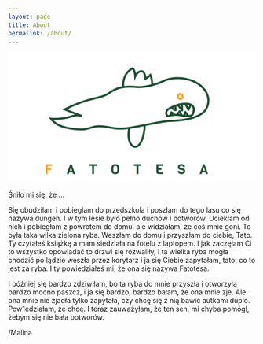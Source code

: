 ```yaml
---
layout: page
title: About
permalink: /about/
---
```


![Fatotesa](assets/images/Fatotesa.png)

Śniło mi się, że ...
 
Się obudziłam i pobiegłam do przedszkola i poszłam do tego lasu co się nazywa dungen.
I w tym lesie było pełno duchów i potworów. Uciekłam od nich i pobiegłam z powrotem do domu,
ale widziałam, że coś mnie goni. To była taka wilka zielona ryba. Weszłam do domu i przyszłam
do ciebie, Tato. Ty czytałeś książkę a mam siedziała na fotelu z laptopem. I jak zaczęłam
Ci to wszystko opowiadać to drzwi się rozwaliły, i ta wielka ryba mogła chodzić po lądzie
weszła przez korytarz i ja się Ciebie zapytałam, tato, co to jest za ryba. I ty powiedziałeś
mi, że ona się nazywa <span class="fatotesa">Fatotesa<span>.
 
I później się bardzo zdziwiłam, bo ta ryba do mnie przyszła i otworzyłą bardzo mocno paszcz,
i ja się bardzo, bardzo bałam, że ona mnie zje. Ale ona mnie nie zjadła tylko zapytała, czy
chcę się z nią bawić autkami duplo. Pow1edziałam, że chcę. I teraz zauważyłam, że ten sen, mi
chyba pomógł, żebym się nie bała potworów.
 
/Malina

